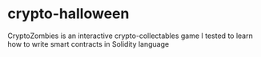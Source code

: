 # crypto-halloween
CryptoZombies is an interactive crypto-collectables game I tested to learn how to write smart contracts in Solidity language 